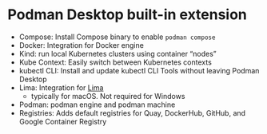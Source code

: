 # Podman Desktop built-in extension
- Compose: Install Compose binary to enable `podman compose`
- Docker: Integration for Docker engine
- Kind: run local Kubernetes clusters using container “nodes”
- Kube Context: Easily switch between Kubernetes contexts
- kubectl CLI: Install and update kubectl CLI Tools without leaving Podman Desktop
- Lima: Integration for [Lima](https://github.com/davidkhala/containers/wiki/Lima)
  - typically for macOS. Not required for Windows
- Podman: podman engine and podman machine
- Registries: Adds default registries for Quay, DockerHub, GitHub, and Google Container Registry
